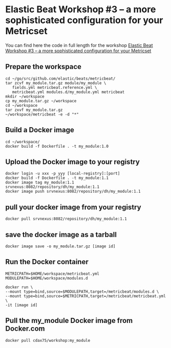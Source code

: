 # Elastic Beat Workshop #3 – a more sophisticated configuration for your Metricset

You can find here the code in full length for the workshop [Elastic Beat Workshop #3 – a more sophisticated configuration for your Metricset](https://cdax.ch/2022/04/09/elasticsearch-beats-workshop-3-a-more-sophisticated-configuration-for-your-metricset/)

## Prepare the workspace

```
cd ~/go/src/github.com/elastic/beats/metricbeat/
tar zcvf my_module.tar.gz module/my_module \
   fields.yml metricbeat.reference.yml \
   metricbeat.yml modules.d/my_module.yml metricbeat
mkdir ~/workspace
cp my_module.tar.gz ~/workspace
cd ~/workspace
tar zxvf my_module.tar.gz
~/workspace/metricbeat -e -d "*"

```

## Build a Docker image

```
cd ~/workspace/
docker build -f Dockerfile . -t my_module:1.0
```

## Upload the Docker image to your registry

```
docker login -u xxx -p yyy [local-registry]:[port]
docker build -f Dockerfile . -t my_module:1.1
docker image tag my_module:1.1 srvnexus:8082/repository/dh/my_module:1.1
docker image push srvnexus:8082/repository/dh/my_module:1.1
```

## pull your docker image from your registry

```
docker pull srvnexus:8082/repository/dh/my_module:1.1
```

## save the docker image as a tarball

```
docker image save -o my_module.tar.gz [image id]
```

## Run the Docker container

```
METRICPATH=$HOME/workspace/metricbeat.yml
MODULEPATH=$HOME/workspace/modules.d

docker run \
--mount type=bind,source=$MODULEPATH,target=/metricbeat/modules.d \
--mount type=bind,source=$METRICPATH,target=/metricbeat/metricbeat.yml \
-it [image id]
```

## Pull the my_module Docker image from Docker.com

```
docker pull cdax75/workshop:my_module
```
